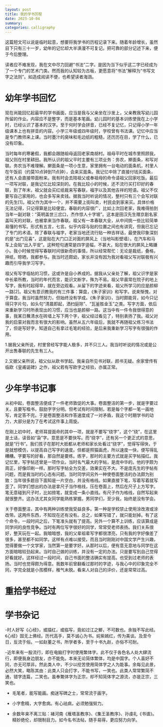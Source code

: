 ```yaml
---
layout: post
title: 我的学书历程
date: 2023-10-04
summary:
categories: calligraphy
---
```


这篇短文可以说是临时起意，想要将我学书的历程记录下来。随着年龄增长，虽然目下只有三十一岁，幼年的记忆却大半涣漫不可复记。把可靠的部分记述下来，便于今后整理。

读者应不难发现，我在文中尽力回避“书法”二字。是因为当下似乎这二字已经成为了一个专门的艺术门类。然而我的认知较为古板，更愿意将“书法”解释为“书写文字之法则”。如造成阅读不便，也希望读者海涵。

# 幼年学书回忆

现在尚能回忆起最早的学书画面，应当是我与父亲坐在沙发上，父亲教我写幼儿园所留的作业。内容应不是整字，而是基本笔画。幼儿园时的基本训练使我在上小学时，已经认识了基本的汉字。至于何时学会拼音，已经不复记忆，只记得小学一年级课本上也有拼音的内容。小学三年级或四年级时，学校曾有书法课。记忆中应当是专门教师来上课。当时墨汁的臭味和毛边纸的粗糙，还历历在目，学了什么，已没有印象。

当时每年的寒暑假，我都会跟随祖母返回老家南胡村。祖母平时在城市里照顾我，祖父则在村里耕田。我所认识的祖父平时主要有三项业务：务农，擀面条，和写对联。务农当不难理解。擀面条是一项小生意，家里拥有一台电动的面条机，村里人在午饭前（约莫10点钟到11点钟），会来买面条。我记忆中除了直接付钱买面条，还有人会直接带面粉来。我有时会去陪祖父或奉祖母的命令请祖父回家吃饭。最后一项写对联，是我记忆比较深刻的。在我比较小的时候，还不流行买打印好的春联，到了年末，祖父就会买红纸裁来写春联，福字以及其他吉祥的短语。祖父不仅要写自己家用的，也会多写来卖钱。据我当时听说的情况，整村只有三个会写对联的先生[1]。祖父作为其中一个，并不需要上街叫卖，村民会到家来买。具体价格无法记得，只记得算是比较便宜。春联的内容很广，比如上次回老家，我难得拍到当年一副对联：“英明盖世三岔口，杰作惊人十字坡”。这本是田汉先生赠京剧名家盖叫天的对联，也被拿来当作春联。祖父有一本春联大全，从中间挑一些比较简单易懂的书写。形式有五言，七言。似乎内容与贴的位置之间也有讲究，但我已忘记了专门的术语。除了春联与福字，老家当地还流行贴一种吉祥话，最使我印象深刻的是“出门见喜”，这是贴在大门口正对面的屏风上（当地叫影壁墙）。在汽车和马车上会贴“出入平安”。这种短句通常是四字竖幅，不甚大，贴在很大的屏风上略嫌小。我小时候觉得写春联时间很新奇的事情，所以经常帮忙：无论是裁纸，叠格，抻纸，晾晒，我都参与。我当时还颇幼，家长并没有因为我对看祖父写对联极有兴趣而引导我学习写字。

祖父有写字临帖的习惯，这或许是自小养成的。据我从父亲处了解，祖父识字是家中长辈所教，当时的年代而言，能识文断字，殊为不易。祖父早晨常在院子的地上写字，我有时起得早，就在旁边观看。从留下的字迹来看，祖父所学习的应是颜柳一路[2]。祖父有意识教我的有三件事：算盘，《朱子家训》和写字。说来惭愧，对于算盘，我当时虽然努力，但始终没有学成。《朱子家训》，当时颇能背，如今只记得只字片句，如头句“清晨即起，洒扫庭除”、“瓦釜胜金玉”之类。写字方面，依后来重新学习时所表现出的习惯，应当也是颜柳一路。这当中有一件令我很得意的事，我某日蘸清水在砖墙上写下两个字，祖父经过看见了，特别表扬了我。祖父对我的启蒙对我而言有很大的影响。虽然从五六年级后，我就不再随祖父练习书法了，但是写好字，知道自己有拿过毛笔的经验，是后来我重新学习写字有很强的作用。

1.据我父亲所说，村里曾经写字能人极多，并不只三人。我当时听说的情况或是公开出售春联的先生有三人。

2.又据父亲所说，祖父似从欧书学起。我亲自所见书对联，颜书无疑。余家曾传有临欧《皇甫诞碑》之作，祖父若有写欧字之经验，亦属正常。

# 少年学书记事

从初中起，卷面整洁便成了一件老师敦促的大事。卷面整洁的第一步，就是字要过关。且要写楷书，鼓励字字分明。但考试有时间限制，若是每个字都一笔一画地写，肯定答不完。于是卷面整洁和作答速度成了一对矛盾，我这个时期学书的动力，大部分是为了在考试这件事上周旋。

在刚上初中时，老师耳提面命的其中一项，就是不要写“绕字”，这个“绕”，在这里是土话，读音如“袅”字。意思是不要快写。而“绕字”，还有另一个更正式的意思，就是“行书”。我们孩子在那时大抵都从老师和家长处看过“绕字”，觉得写得快，于是就想模仿，以提高自己写字的速度。但都是照猫画虎，所以速度一快，便写得乱糟糟。字要写的好看，那自然是要练。练字，那时的主要方式就是买字帖描红。我记忆里，写字帖还曾是一项作业。当时名气最大的字帖，是庞中华的。他的字颇为周正，好像印刷一样。那时写字帖全为交差，效果实在不大。不是庞先生的字帖有问题，而是我当时的心态有问题。当时同学间另外一种使卷面整洁的办法颇为别致：当年很多题目下面知是一片空白，并没有格线。如果直接下笔，写着写着就写歪了。同学们想出的办法是拿尺子当作格线，压在卷面上，然后在尺子上方写字。笔无意碰到尺子时，比如捺笔，就变成一条小直线。有尺子作为格线，自然写起来就很整齐。这办法尤其女同学能熟练掌握。男同学们，至少我，始终是没有学会。

关于卷面整洁，其中有两种训练使我受益良多。第一种是学校禁止使用涂改液或涂改带。这两件东西，不知现在还有没有。总之，如果写错了，就只能划掉。有了这个命令，一段时间之后，下笔准头就有了提高。另外一个算不上训练，应该算成是同学间的良性竞争。当时有两位写字很好的同学，常常受老师表扬。我们关系很好，整天玩在一起。我暗暗想，我的父辈祖辈写字都很漂亮，只有我的字好像差了很多，甚至都不如同学。这样有点难以接受。而且当时刚刚对中国文学产生兴趣，觉得要做一个文学家，当然第一是要字好。从那时以后，便有意无意地与同学在这方面暗暗较劲起来。当时自己做的训练，并没有一定的办法。只是要写到自己觉得好看就好。这样经过一段时间，自己书面的整洁确实有提高。也受到过老师的表扬。当时也觉得颇为得意。我数年前曾翻看过那时的字迹，与我心中的印象完全不同，字完全就是小孩模样，稚气未脱。看来人对自己的评价，还是常常过高。

# 重拾学书经过

# 学书杂记

-时人好写《心经》，或描红，或临写，竟如过江之鲫，不可数也。余独不写此经。《心经》固无上佛经。历代高手，莫不诚心为书。姹紫嫣红，传为美谈。及至今日，反流于俗。一如赵董之书，所学者多，至于十书九赵，亦俗不可耐。

-近年来有一股流行，即在电脑打字时使用繁体字。此不仅于各色名人处大肆流行，即便我身边朋友，亦不能免。本来无论简体繁体，均是中国字。个人喜好不同，亦无可厚非。然此类人中，不少以挖苦使用简体字之人为能事。余每见此景，必然大笑，略陈其由：此类人只会打字，不能书写，一笑也。此类人常常繁简不通，错字连篇，二笑也。虽奉繁体字为正宗，却不知简体字之源流，亦是正宗，三笑也。

- 毛笔者，能写能画。痴迷写碑之士，常常流于画字。

- 小字愈精，大字愈病。有心祛病，必须勉强努力。

- 余数年来不离三贴：褚河南《雁塔圣教序》、《集王圣教序》、孙虔礼《书谱》。精妙绝伦，却限制目力。如今名书法帖，随手易得，更应努力向学。

